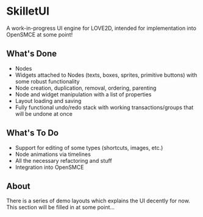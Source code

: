 # SkilletUI

A work-in-progress UI engine for LOVE2D, intended for implementation into OpenSMCE at some point!

## What's Done

- Nodes
- Widgets attached to Nodes (texts, boxes, sprites, primitive buttons) with some robust functionality
- Node creation, duplication, removal, ordering, parenting
- Node and widget manipulation with a list of properties
- Layout loading and saving
- Fully functional undo/redo stack with working transactions/groups that will be undone at once

## What's To Do

- Support for editing of some types (shortcuts, images, etc.)
- Node animations via timelines
- All the necessary refactoring and stuff
- Integration into OpenSMCE

## About

There is a series of demo layouts which explains the UI decently for now. This section will be filled in at some point...